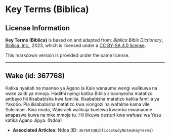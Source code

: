 # Key Terms (Biblica)

## License Information

**Key Terms (Biblica)** is based on and adapted from: _Biblica Bible Dictionary_, [Biblica, Inc.](https://www.biblica.com/), 2023, which is licensed under a [CC BY-SA 4.0 license](https://creativecommons.org/licenses/by-sa/4.0/legalcode.en).

This markdown version is provided under the same license.



--------------------------------

## Wake (id: 367768)

Katika nyakati na maeneo ya Agano la Kale wanaume wengi walikuwa na wake zaidi ya mmoja. Hadithi nyingi katika Biblia zinaonyesha matatizo ambayo hii ilisababisha kwa familia. Ilisababisha matatizo katika familia ya Yakobo. Pia ilisababisha matatizo kwa viongozi na wafalme kama vile Suleimani. Kwa muda, Waisraeli walikuja kuelewa kwamba mwanaume anapaswa kuwa na mke mmoja tu. Hii ilikuwa desturi kwa wafuasi wa Yesu katika Agano Jipya. (Ndoa)

* **Associated Articles:** Ndoa (ID: `367697@BiblicaStudyNotesKeyTerms`)

